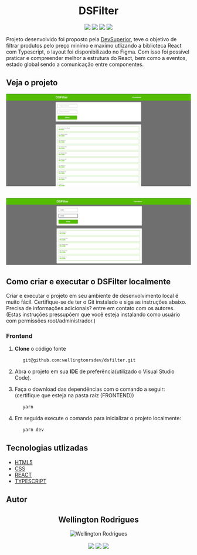 <h1 align="center">DSFilter</h1>

<p align='center'>
   <img src="https://img.shields.io/badge/React-20232A?style=for-the-badge&logo=react&logoColor=61DAFB">
   <img src="https://img.shields.io/badge/TypeScript-007ACC?style=for-the-badge&logo=typescript&logoColor=white">
   <img src="https://img.shields.io/badge/HTML5-E34F26?style=for-the-badge&logo=html5&logoColor=white"/>
   <img src="https://img.shields.io/badge/CSS3-1572B6?style=for-the-badge&logo=css3&logoColor=white">
</p>

Projeto desenvolvido foi proposto pela [DevSuperior](https://devsuperior.com.br/), teve o objetivo de filtrar produtos pelo preço minímo e maxímo utlizando a biblioteca React com Typescript, o layout foi disponibilizado no Figma. Com isso foi possível praticar e compreender melhor a estrutura do React, bem como a eventos, estado global sendo a comunicação entre componentes.

##


## Veja o projeto

![FrontEnd](https://raw.githubusercontent.com/joosecj/DSFilter/main/image/01.png)
##
![FrontEnd](https://raw.githubusercontent.com/joosecj/DSFilter/main/image/02.png)

## Como criar e executar o DSFilter localmente

Criar e executar o projeto em seu ambiente de desenvolvimento local é muito fácil. Certifique-se de ter o Git instalado e siga as instruções abaixo. Precisa de informações adicionais? entre em contato com os autores.
(Estas instruções pressupõem que você esteja instalando como usuário com permissões root/administrador.)

### Frontend

1. **Clone** o código fonte

   ```bash
      git@github.com:wellingtonrsdev/dsfilter.git
   ```

2. Abra o projeto em sua **IDE** de preferência(utilizado o Visual Studio Code).

3. Faça o download das dependências com o comando a seguir: (certifique que esteja na pasta raiz (FRONTEND))  

   ```bash
      yarn
   ```

4. Em seguida execute o comando para inicializar o projeto localmente:

   ```bash
      yarn dev
   ```

## Tecnologias utlizadas

- [HTML5](https://developer.mozilla.org/en-US/docs/Glossary/HTML5)
- [CSS](https://developer.mozilla.org/en-US/docs/Web/CSS)
- [REACT](https://reactjs.org/docs/getting-started.html)
- [TYPESCRIPT](https://www.typescriptlang.org/docs/)

## Autor

   <div align="center">
   <h2>Wellington Rodrigues</h2>
      <img src="https://avatars.githubusercontent.com/u/99605930?v=4" width="100px;" alt="Wellington Rodrigues">
   </div>
   </br>

   <div align="center">
   <a href = "https://rodrigueswellington3@gmail.com"><img src="https://img.shields.io/badge/-Gmail-%23333?style=for-the-badge&logo=gmail&logoColor=white" target="_blank"></a>
  <a href="https://www.linkedin.com/in/wellington-rodrigues-rsdev" target="_blank"><img src="https://img.shields.io/badge/-LinkedIn-%230077B5?style=for-the-badge&logo=linkedin&logoColor=white" target="_blank"></a>
  <a href="https://www.dio.me/users/rodrigueswellington3" target="_blank"><img src="https://img.shields.io/badge/-Meu perfil na dio-%230077B5?style=for-the-badge&logo=dio&logoColor=white" target="_blank"></a>
</div>
  
